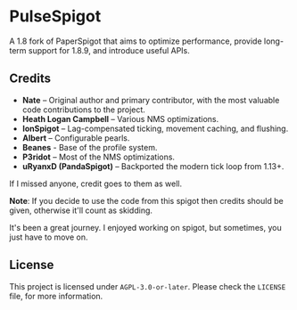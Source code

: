 # PulseSpigot  
A 1.8 fork of PaperSpigot that aims to optimize performance, provide long-term support for 1.8.9, and introduce useful APIs.  

## Credits  
- **Nate** – Original author and primary contributor, with the most valuable code contributions to the project. 
- **Heath Logan Campbell** – Various NMS optimizations.  
- **IonSpigot** – Lag-compensated ticking, movement caching, and flushing.  
- **Albert** – Configurable pearls.
- **Beanes** - Base of the profile system. 
- **P3ridot** – Most of the NMS optimizations.  
- **uRyanxD (PandaSpigot)** – Backported the modern tick loop from 1.13+.  

If I missed anyone, credit goes to them as well.  

**Note**: If you decide to use the code from this spigot then credits should be given, otherwise it'll count as skidding.

It's been a great journey. I enjoyed working on spigot, but sometimes, you just have to move on.

## License
This project is licensed under `AGPL-3.0-or-later`. Please check the `LICENSE` file, for more information.
